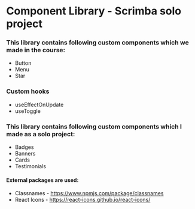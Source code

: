 # Component Library - Scrimba solo project

### This library contains following custom components which we made in the course:
- Button
- Menu
- Star

### Custom hooks 
- useEffectOnUpdate
- useToggle

### This library contains following custom components which I made as a solo project:
- Badges
- Banners
- Cards
- Testimonials


#### External packages are used:
- Classnames - https://www.npmjs.com/package/classnames
- React Icons - https://react-icons.github.io/react-icons/

